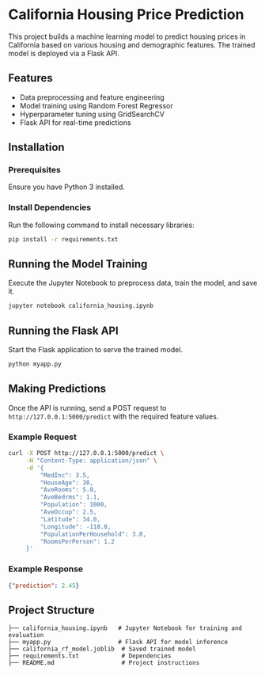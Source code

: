 # California Housing Price Prediction

This project builds a machine learning model to predict housing prices in California based on various housing and demographic features. The trained model is deployed via a Flask API.

## Features
- Data preprocessing and feature engineering
- Model training using Random Forest Regressor
- Hyperparameter tuning using GridSearchCV
- Flask API for real-time predictions

## Installation

### Prerequisites
Ensure you have Python 3 installed.

### Install Dependencies
Run the following command to install necessary libraries:
```bash
pip install -r requirements.txt
```

## Running the Model Training
Execute the Jupyter Notebook to preprocess data, train the model, and save it.
```bash
jupyter notebook california_housing.ipynb
```

## Running the Flask API
Start the Flask application to serve the trained model.
```bash
python myapp.py
```

## Making Predictions
Once the API is running, send a POST request to `http://127.0.0.1:5000/predict` with the required feature values.

### Example Request
```bash
curl -X POST http://127.0.0.1:5000/predict \
     -H "Content-Type: application/json" \
     -d '{
         "MedInc": 3.5, 
         "HouseAge": 30, 
         "AveRooms": 5.0, 
         "AveBedrms": 1.1, 
         "Population": 1000, 
         "AveOccup": 2.5, 
         "Latitude": 34.0, 
         "Longitude": -118.0, 
         "PopulationPerHousehold": 3.0, 
         "RoomsPerPerson": 1.2
     }'
```

### Example Response
```json
{"prediction": 2.45}
```

## Project Structure
```
├── california_housing.ipynb   # Jupyter Notebook for training and evaluation
├── myapp.py                   # Flask API for model inference
├── california_rf_model.joblib  # Saved trained model
├── requirements.txt            # Dependencies
├── README.md                   # Project instructions
```
